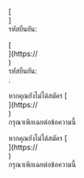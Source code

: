 [<br host>]<br action>รหัสยืนยัน:<br code>

[<br host>](https://<br host>)<br action>รหัสยืนยัน:<br code>.

หากคุณยังไม่ได้สมัคร [<br host>](https://<br host>)<br action>กรุณาเพิกเฉยต่อข้อความนี้

หากคุณยังไม่ได้สมัคร [<br host>](https://<br host>)<br action>กรุณาเพิกเฉยต่อข้อความนี้
